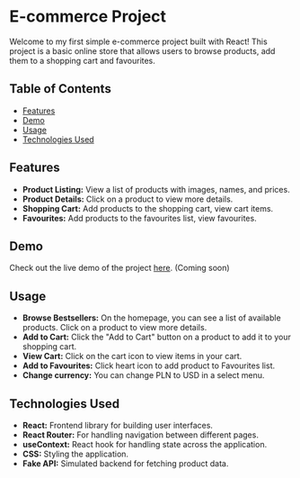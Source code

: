 # E-commerce Project

Welcome to my first simple e-commerce project built with React! This project is a basic online store that allows users to browse products, add them to a shopping cart and favourites.

## Table of Contents

- [Features](#features)
- [Demo](#demo)
- [Usage](#usage)
- [Technologies Used](#technologies-used)

## Features

- **Product Listing:** View a list of products with images, names, and prices.
- **Product Details:** Click on a product to view more details.
- **Shopping Cart:** Add products to the shopping cart, view cart items.
- **Favourites:** Add products to the favourites list, view favourites.

## Demo

Check out the live demo of the project [here](#). (Coming soon)

## Usage

- **Browse Bestsellers:** On the homepage, you can see a list of available products. Click on a product to view more details.
- **Add to Cart:** Click the "Add to Cart" button on a product to add it to your shopping cart.
- **View Cart:** Click on the cart icon to view items in your cart.
- **Add to Favourites:** Click heart icon to add product to Favourites list.
- **Change currency:** You can change PLN to USD in a select menu.

## Technologies Used

- **React:** Frontend library for building user interfaces.
- **React Router:** For handling navigation between different pages.
- **useContext:** React hook for handling state across the application.
- **CSS:** Styling the application.
- **Fake API:** Simulated backend for fetching product data.
